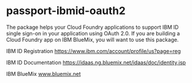 passport-ibmid-oauth2
=====================

The package helps your Cloud Foundry applications to support IBM ID single sign-on in your application using OAuth 2.0. If you are building a Cloud Foundry app on IBM BlueMix, you will want to use this package.

IBM ID Registration
https://www.ibm.com/account/profile/us?page=reg

IBM ID Documentation
https://idaas.ng.bluemix.net/idaas/doc/identity.jsp

IBM BlueMix
www.bluemix.net
